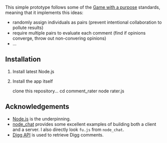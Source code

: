 
[gwap]: http://en.wikipedia.org/wiki/Game_with_a_purpose "Game with a purpose on Wikipedia"

This simple prototype follows some of the [Game with a purpose][gwap] standards,
meaning that it implements this ideas:

* randomly assign individuals as pairs (prevent intentional collaboration to pollute results)
* require multiple pairs to evaluate each comment (find if opinions converge, throw out non-convering opinions)
* ...

## Installation

1. Install latest Node.js
2. Install the app itself

    clone this repository...
    cd comment_rater
    node rater.js

## Acknowledgements

[node]: http://nodejs.org/ "Node.js"
[nc]: http://github.com/ry/node_chat "Node Chat"
[digg-api]: http://digg.com/api/docs/overview "Digg API"

* [Node.js][node] is the underpinning.
* [node_chat][nc] provides some excellent examples of building both a client and a server. I also directly look ``fu.js`` from ``node_chat``.
* [Digg API][digg-api] is used to retrieve Digg comments.